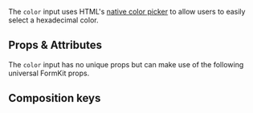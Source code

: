 <InputPageHero
title="Color input"
icon="IconInputColor"
:pro="false"
project-price=""
data-price=""></InputPageHero>

The `color` input uses HTML's [native color picker](https://developer.mozilla.org/en-US/docs/Web/HTML/Element/input/color) to allow users to easily select a hexadecimal color.

<example
  name="Color input"
  file="/_content/examples/color-example/color-example.vue">
</example>

## Props & Attributes

The `color` input has no unique props but can make use of the following universal
FormKit props.

<reference-table>
</reference-table>

## Composition keys

<reference-table type="compositionKeys" primary="composition-key">
</reference-table>
